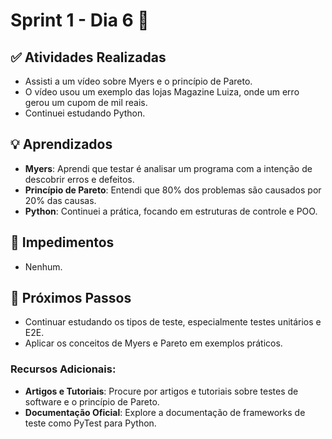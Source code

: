 # Sprint 1 - Dia 6 🚀

## ✅ Atividades Realizadas
- Assisti a um vídeo sobre Myers e o princípio de Pareto.
- O vídeo usou um exemplo das lojas Magazine Luiza, onde um erro gerou um cupom de mil reais.
- Continuei estudando Python.

## 💡 Aprendizados
- **Myers**: Aprendi que testar é analisar um programa com a intenção de descobrir erros e defeitos.
- **Princípio de Pareto**: Entendi que 80% dos problemas são causados por 20% das causas.
- **Python**: Continuei a prática, focando em estruturas de controle e POO.

## 🚧 Impedimentos
- Nenhum.

## 🎯 Próximos Passos
- Continuar estudando os tipos de teste, especialmente testes unitários e E2E.
- Aplicar os conceitos de Myers e Pareto em exemplos práticos.

### Recursos Adicionais:
- **Artigos e Tutoriais**: Procure por artigos e tutoriais sobre testes de software e o princípio de Pareto.
- **Documentação Oficial**: Explore a documentação de frameworks de teste como PyTest para Python.


